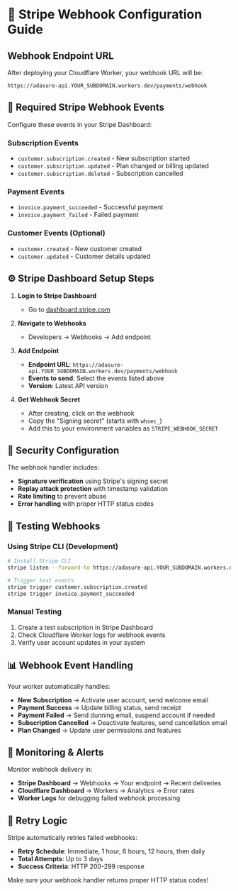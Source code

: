 # 🔗 Stripe Webhook Configuration Guide

## Webhook Endpoint URL
After deploying your Cloudflare Worker, your webhook URL will be:

```
https://adasure-api.YOUR_SUBDOMAIN.workers.dev/payments/webhook
```

## 🎯 Required Stripe Webhook Events

Configure these events in your Stripe Dashboard:

### Subscription Events
- `customer.subscription.created` - New subscription started
- `customer.subscription.updated` - Plan changed or billing updated
- `customer.subscription.deleted` - Subscription cancelled

### Payment Events
- `invoice.payment_succeeded` - Successful payment
- `invoice.payment_failed` - Failed payment

### Customer Events (Optional)
- `customer.created` - New customer created
- `customer.updated` - Customer details updated

## ⚙️ Stripe Dashboard Setup Steps

1. **Login to Stripe Dashboard**
   - Go to [dashboard.stripe.com](https://dashboard.stripe.com)

2. **Navigate to Webhooks**
   - Developers → Webhooks → Add endpoint

3. **Add Endpoint**
   - **Endpoint URL**: `https://adasure-api.YOUR_SUBDOMAIN.workers.dev/payments/webhook`
   - **Events to send**: Select the events listed above
   - **Version**: Latest API version

4. **Get Webhook Secret**
   - After creating, click on the webhook
   - Copy the "Signing secret" (starts with `whsec_`)
   - Add this to your environment variables as `STRIPE_WEBHOOK_SECRET`

## 🔐 Security Configuration

The webhook handler includes:
- **Signature verification** using Stripe's signing secret
- **Replay attack protection** with timestamp validation
- **Rate limiting** to prevent abuse
- **Error handling** with proper HTTP status codes

## 🧪 Testing Webhooks

### Using Stripe CLI (Development)
```bash
# Install Stripe CLI
stripe listen --forward-to https://adasure-api.YOUR_SUBDOMAIN.workers.dev/payments/webhook

# Trigger test events
stripe trigger customer.subscription.created
stripe trigger invoice.payment_succeeded
```

### Manual Testing
1. Create a test subscription in Stripe Dashboard
2. Check Cloudflare Worker logs for webhook events
3. Verify user account updates in your system

## 📊 Webhook Event Handling

Your worker automatically handles:

- **New Subscription** → Activate user account, send welcome email
- **Payment Success** → Update billing status, send receipt
- **Payment Failed** → Send dunning email, suspend account if needed
- **Subscription Cancelled** → Deactivate features, send cancellation email
- **Plan Changed** → Update user permissions and features

## 🚨 Monitoring & Alerts

Monitor webhook delivery in:
- **Stripe Dashboard** → Webhooks → Your endpoint → Recent deliveries
- **Cloudflare Dashboard** → Workers → Analytics → Error rates
- **Worker Logs** for debugging failed webhook processing

## 🔄 Retry Logic

Stripe automatically retries failed webhooks:
- **Retry Schedule**: Immediate, 1 hour, 6 hours, 12 hours, then daily
- **Total Attempts**: Up to 3 days
- **Success Criteria**: HTTP 200-299 response

Make sure your webhook handler returns proper HTTP status codes!